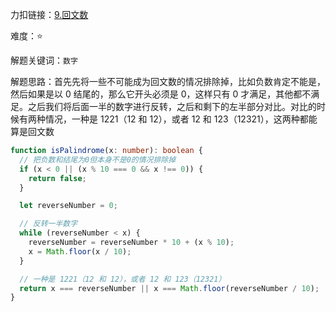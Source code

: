 力扣链接：<a href="https://leetcode.cn/problems/palindrome-number/description/" target="_blank">9.回文数</a>

难度：⭐ <br/>

解题关键词：`数字`<br />

解题思路：首先先将一些不可能成为回文数的情况排除掉，比如负数肯定不能是，然后如果是以 0 结尾的，那么它开头必须是 0，这样只有 0 才满足，其他都不满足。之后我们将后面一半的数字进行反转，之后和剩下的左半部分对比。对比的时候有两种情况，一种是 1221（12 和 12），或者 12 和 123（12321），这两种都能算是回文数<br />

```typescript
function isPalindrome(x: number): boolean {
  // 把负数和结尾为0但本身不是0的情况排除掉
  if (x < 0 || (x % 10 === 0 && x !== 0)) {
    return false;
  }

  let reverseNumber = 0;

  // 反转一半数字
  while (reverseNumber < x) {
    reverseNumber = reverseNumber * 10 + (x % 10);
    x = Math.floor(x / 10);
  }

  // 一种是 1221（12 和 12），或者 12 和 123（12321）
  return x === reverseNumber || x === Math.floor(reverseNumber / 10);
}
```
